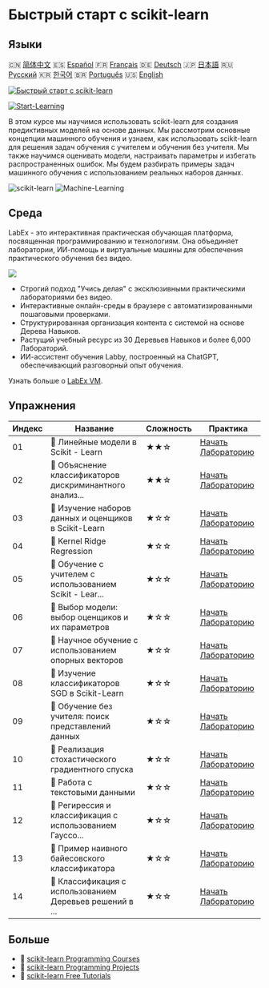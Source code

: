 # Быстрый старт с scikit-learn

## Языки

🇨🇳 [简体中文](README_zh.md) 🇪🇸 [Español](README_es.md) 🇫🇷 [Français](README_fr.md) 🇩🇪 [Deutsch](README_de.md) 🇯🇵 [日本語](README_ja.md) 🇷🇺 [Русский](README_ru.md) 🇰🇷 [한국어](README_ko.md) 🇧🇷 [Português](README_pt.md) 🇺🇸 [English](README.md) 

[![Быстрый старт с scikit-learn](https://cover-creator.labex.io/quick-start-with-scikit-learn.png?lang=ru)](https://labex.io/ru/courses/quick-start-with-scikit-learn)

[![Start-Learning](https://img.shields.io/badge/Start-Learning-whitesmoke?style=for-the-badge)](https://labex.io/ru/courses/quick-start-with-scikit-learn)

В этом курсе мы научимся использовать scikit-learn для создания предиктивных моделей на основе данных. Мы рассмотрим основные концепции машинного обучения и узнаем, как использовать scikit-learn для решения задач обучения с учителем и обучения без учителя. Мы также научимся оценивать модели, настраивать параметры и избегать распространенных ошибок. Мы будем разбирать примеры задач машинного обучения с использованием реальных наборов данных.

![scikit-learn](https://img.shields.io/badge/scikit-learn-whitesmoke?style=for-the-badge&logo=scikit-learn)
![Machine-Learning](https://img.shields.io/badge/Machine-Learning-whitesmoke?style=for-the-badge&logo=machine-learning)


## Среда

LabEx - это интерактивная практическая обучающая платформа, посвященная программированию и технологиям. Она объединяет лаборатории, ИИ-помощь и виртуальные машины для обеспечения практического обучения без видео.

![](https://tutorial-screenshot.getvm.io/images/vm-1725247253.png)

- Строгий подход "Учись делая" с эксклюзивными практическими лабораториями без видео.
- Интерактивные онлайн-среды в браузере с автоматизированными пошаговыми проверками.
- Структурированная организация контента с системой на основе Дерева Навыков.
- Растущий учебный ресурс из 30 Деревьев Навыков и более 6,000 Лабораторий.
- ИИ-ассистент обучения Labby, построенный на ChatGPT, обеспечивающий разговорный опыт обучения.

Узнать больше о [LabEx VM](https://support.labex.io/using-labex/virtual-machine).

## Упражнения

|   Индекс | Название                                                 | Сложность   | Практика                                                                                                                                          |
|----------|----------------------------------------------------------|-------------|---------------------------------------------------------------------------------------------------------------------------------------------------|
|       01 | 📖 Линейные модели в Scikit - Learn                      | ★★☆         | <a target='_blank' href='https://labex.io/ru/tutorials/ml-linear-models-in-scikit-learn-71093'>Начать Лабораторию</a>                             |
|       02 | 📖 Объяснение классификаторов дискриминантного анализ... | ★★☆         | <a target='_blank' href='https://labex.io/ru/tutorials/ml-discriminant-analysis-classifiers-explained-71094'>Начать Лабораторию</a>               |
|       03 | 📖 Изучение наборов данных и оценщиков в Scikit-Learn    | ★☆☆         | <a target='_blank' href='https://labex.io/ru/tutorials/ml-exploring-scikit-learn-datasets-and-estimators-71095'>Начать Лабораторию</a>            |
|       04 | 📖 Kernel Ridge Regression                               | ★☆☆         | <a target='_blank' href='https://labex.io/ru/tutorials/ml-kernel-ridge-regression-71096'>Начать Лабораторию</a>                                   |
|       05 | 📖 Обучение с учителем с использованием Scikit - Lear... | ★☆☆         | <a target='_blank' href='https://labex.io/ru/tutorials/ml-supervised-learning-with-scikit-learn-71097'>Начать Лабораторию</a>                     |
|       06 | 📖 Выбор модели: выбор оценщиков и их параметров         | ★☆☆         | <a target='_blank' href='https://labex.io/ru/tutorials/ml-model-selection-choosing-estimators-and-their-parameters-71098'>Начать Лабораторию</a>  |
|       07 | 📖 Научное обучение с использованием опорных векторов    | ★☆☆         | <a target='_blank' href='https://labex.io/ru/tutorials/ml-supervised-learning-with-support-vectors-71099'>Начать Лабораторию</a>                  |
|       08 | 📖 Изучение классификаторов SGD в Scikit-Learn           | ★☆☆         | <a target='_blank' href='https://labex.io/ru/tutorials/ml-exploring-scikit-learn-sgd-classifiers-71100'>Начать Лабораторию</a>                    |
|       09 | 📖 Обучение без учителя: поиск представлений данных      | ★☆☆         | <a target='_blank' href='https://labex.io/ru/tutorials/ml-unsupervised-learning-seeking-representations-of-the-data-71101'>Начать Лабораторию</a> |
|       10 | 📖 Реализация стохастического градиентного спуска        | ★☆☆         | <a target='_blank' href='https://labex.io/ru/tutorials/ml-implementing-stochastic-gradient-descent-71102'>Начать Лабораторию</a>                  |
|       11 | 📖 Работа с текстовыми данными                           | ★☆☆         | <a target='_blank' href='https://labex.io/ru/tutorials/ml-working-with-text-data-71103'>Начать Лабораторию</a>                                    |
|       12 | 📖 Регирессия и классификация с использованием Гауссо... | ★☆☆         | <a target='_blank' href='https://labex.io/ru/tutorials/ml-gaussian-process-regression-and-classification-71104'>Начать Лабораторию</a>            |
|       13 | 📖 Пример наивного байесовского классификатора           | ★☆☆         | <a target='_blank' href='https://labex.io/ru/tutorials/ml-naive-bayes-example-71106'>Начать Лабораторию</a>                                       |
|       14 | 📖 Классификация с использованием Деревьев решений в ... | ★☆☆         | <a target='_blank' href='https://labex.io/ru/tutorials/ml-decision-tree-classification-with-scikit-learn-71107'>Начать Лабораторию</a>            |

## Больше

- 🔗 [scikit-learn Programming Courses](https://github.com/labex-labs/awesome-programming-courses)
- 🔗 [scikit-learn Programming Projects](https://github.com/labex-labs/awesome-programming-projects)
- 🔗 [scikit-learn Free Tutorials](https://github.com/labex-labs/sklearn-free-tutorials)


